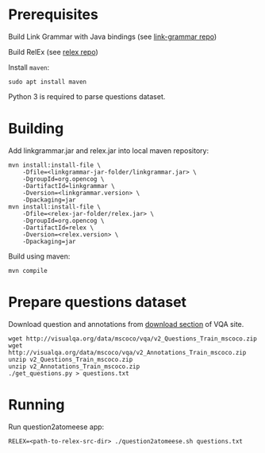 # Prerequisites

Build Link Grammar with Java bindings (see [link-grammar repo](https://github.com/opencog/link-grammar))

Build RelEx (see [relex repo](https://github.com/opencog/relex))

Install ```maven```:
```
sudo apt install maven
```

Python 3 is required to parse questions dataset.

# Building

Add linkgrammar.jar and relex.jar into local maven repository:
```
mvn install:install-file \
	-Dfile=<linkgrammar-jar-folder/linkgrammar.jar> \
	-DgroupId=org.opencog \
	-DartifactId=linkgrammar \
	-Dversion=<linkgrammar.version> \
	-Dpackaging=jar
mvn install:install-file \
	-Dfile=<relex-jar-folder/relex.jar> \
	-DgroupId=org.opencog \
	-DartifactId=relex \
	-Dversion=<relex.version> \
	-Dpackaging=jar
```

Build using maven:
```
mvn compile
```

# Prepare questions dataset

Download question and annotations from [download section](http://www.visualqa.org/download.html) of VQA site.
```
wget http://visualqa.org/data/mscoco/vqa/v2_Questions_Train_mscoco.zip
wget http://visualqa.org/data/mscoco/vqa/v2_Annotations_Train_mscoco.zip
unzip v2_Questions_Train_mscoco.zip
unzip v2_Annotations_Train_mscoco.zip
./get_questions.py > questions.txt
```

# Running

Run question2atomeese app:
```
RELEX=<path-to-relex-src-dir> ./question2atomeese.sh questions.txt
```
